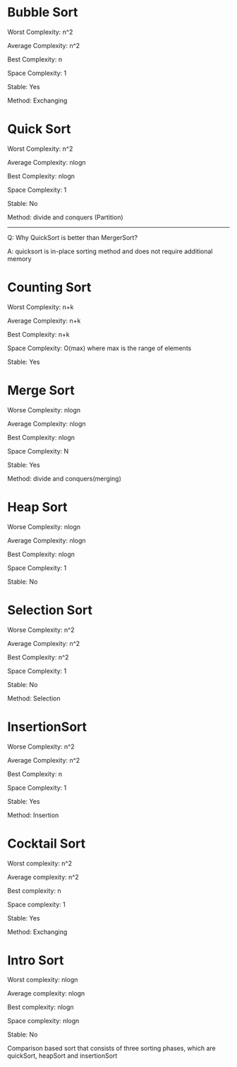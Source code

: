 # Bubble Sort

Worst Complexity: n^2

Average Complexity: n^2 

Best Complexity: n

Space Complexity: 1

Stable: Yes

Method: Exchanging

# Quick Sort
Worst Complexity: n^2

Average Complexity: nlogn 

Best Complexity: nlogn

Space Complexity: 1

Stable: No

Method: divide and conquers (Partition)

----

Q: Why QuickSort is better than MergerSort?

A: quicksort is in-place sorting method and does not require additional memory

# Counting Sort
Worst Complexity: n+k

Average Complexity: n+k

Best Complexity: n+k

Space Complexity: O(max) where max is the range of elements

Stable: Yes

# Merge Sort
Worse Complexity: nlogn

Average Complexity: nlogn

Best Complexity: nlogn

Space Complexity: N

Stable: Yes

Method: divide and conquers(merging)

# Heap Sort
Worse Complexity: nlogn

Average Complexity: nlogn

Best Complexity: nlogn

Space Complexity: 1

Stable: No

# Selection Sort
Worse Complexity: n^2

Average Complexity: n^2

Best Complexity: n^2

Space Complexity: 1

Stable: No

Method: Selection

# InsertionSort
Worse Complexity: n^2

Average Complexity: n^2

Best Complexity: n

Space Complexity: 1

Stable: Yes

Method: Insertion

# Cocktail Sort

Worst complexity: n^2

Average complexity: n^2

Best complexity: n

Space complexity: 1

Stable: Yes

Method: Exchanging

# Intro Sort
Worst complexity: nlogn

Average complexity: nlogn

Best complexity: nlogn

Space complexity: nlogn

Stable: No

Comparison based sort that consists of three sorting phases, which are quickSort, heapSort and insertionSort
